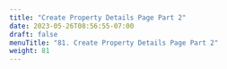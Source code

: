 ```yaml
---
title: "Create Property Details Page Part 2"
date: 2023-05-26T08:56:55-07:00
draft: false
menuTitle: "81. Create Property Details Page Part 2"
weight: 81
---
```


